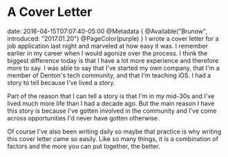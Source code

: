 # A Cover Letter
date: 2016-04-15T07:07:40-05:00
@Metadata {
  @Available("Brunow", introduced: "2017.01.20")
  @PageColor(purple)
}
I wrote a cover letter for a job application last night and marveled at how easy it was. I remember earlier in my career when I would agonize over the process. I think the biggest difference today is that I have a lot more experience and therefore more to say. I was able to say that I've started my own company, that I'm a member of Denton's tech community, and that I'm teaching iOS. I had a story to tell because I've lived a story.

Part of the reason that I can tell a story is that I'm in my mid-30s and I've lived much more life than I had a decade ago. But the main reason I have this story is because I've gotten involved in the community and I've come across opportunities I'd never have gotten otherwise.

Of course I've also been writing daily so maybe that practice is why writing this cover letter came so easily. Like so many things, it is a combination of factors and the more you can put together, the better.
